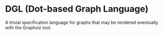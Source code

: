 # DGL (Dot-based Graph Language)
A trivial specification language for graphs that may be rendered eventually with the Graphviz tool.